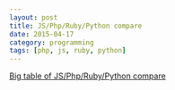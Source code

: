 ```yaml
---
layout: post
title: JS/Php/Ruby/Python compare
date: 2015-04-17
category: programming
tags: [php, js, ruby, python]
---
```

[Big table of JS/Php/Ruby/Python compare](http://hyperpolyglot.org/scripting)